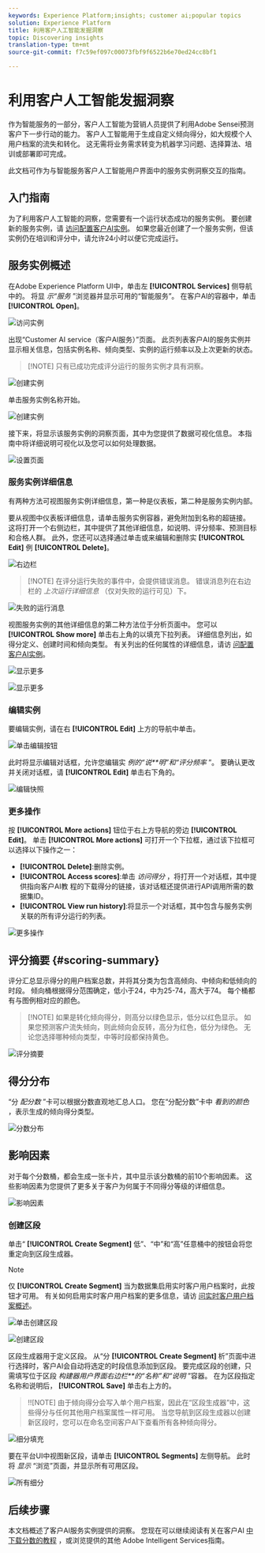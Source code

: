 ```yaml
---
keywords: Experience Platform;insights; customer ai;popular topics
solution: Experience Platform
title: 利用客户人工智能发掘洞察
topic: Discovering insights
translation-type: tm+mt
source-git-commit: f7c59ef097c00073fbf9f6522b6e70ed24cc8bf1

---
```



# 利用客户人工智能发掘洞察

作为智能服务的一部分，客户人工智能为营销人员提供了利用Adobe Sensei预测客户下一步行动的能力。 客户人工智能用于生成自定义倾向得分，如大规模个人用户档案的流失和转化。 这无需将业务需求转变为机器学习问题、选择算法、培训或部署即可完成。

此文档可作为与智能服务客户人工智能用户界面中的服务实例洞察交互的指南。

## 入门指南

为了利用客户人工智能的洞察，您需要有一个运行状态成功的服务实例。 要创建新的服务实例，请 [访问配置客户AI实例](./configure.md)。 如果您最近创建了一个服务实例，但该实例仍在培训和评分中，请允许24小时以便它完成运行。

## 服务实例概述

在Adobe Experience Platform UI中，单击左 **[!UICONTROL Services]** 侧导航中的。 将显 *示“服务* ”浏览器并显示可用的“智能服务”。 在客户AI的容器中，单击 **[!UICONTROL Open]**。

![访问实例](../images/insights/navigate-to-service.png)

出现“Customer AI service（客户AI服务）”页面。 此页列表客户AI的服务实例并显示相关信息，包括实例名称、倾向类型、实例的运行频率以及上次更新的状态。

>[!NOTE] 只有已成功完成评分运行的服务实例才具有洞察。

![创建实例](../images/insights/dashboard.png)

单击服务实例名称开始。

![创建实例](../images/insights/click-the-name.png)

接下来，将显示该服务实例的洞察页面，其中为您提供了数据可视化信息。 本指南中将详细说明可视化以及您可以如何处理数据。

![设置页面](../images/insights/landing-page.png)


### 服务实例详细信息

有两种方法可视图服务实例详细信息，第一种是仪表板，第二种是服务实例内部。

要从视图中仪表板详细信息，请单击服务实例容器，避免附加到名称的超链接。 这将打开一个右侧边栏，其中提供了其他详细信息，如说明、评分频率、预测目标和合格人群。 此外，您还可以选择通过单击或来编辑和删除实 **[!UICONTROL Edit]** 例 **[!UICONTROL Delete]**。

![右边栏](../images/insights/success-run.png)

>[!NOTE] 在评分运行失败的事件中，会提供错误消息。 错误消息列在右边栏的 *上次运行详细信息* （仅对失败的运行可见）下。

![失败的运行消息](../images/insights/failed-run.png)

视图服务实例的其他详细信息的第二种方法位于分析页面中。 您可以 **[!UICONTROL Show more]** 单击右上角的以填充下拉列表。 详细信息列出，如得分定义、创建时间和倾向类型。 有关列出的任何属性的详细信息，请访 [问配置客户AI实例](./configure.md)。

![显示更多](../images/insights/landing-show-more.png)

![显示更多](../images/insights/show-more.png)

### 编辑实例

要编辑实例，请在右 **[!UICONTROL Edit]** 上方的导航中单击。

![单击编辑按钮](../images/insights/edit-button.png)

此时将显示编辑对话框，允许您编辑实 *例的“说**明”和“评分频率* ”。 要确认更改并关闭对话框，请 **[!UICONTROL Edit]** 单击右下角的。

![编辑快照](../images/insights/edit-instance.png)

### 更多操作

按 **[!UICONTROL More actions]** 钮位于右上方导航的旁边 **[!UICONTROL Edit]**。 单击 **[!UICONTROL More actions]** 可打开一个下拉框，通过该下拉框可以选择以下操作之一：

- **[!UICONTROL Delete]**:删除实例。
- **[!UICONTROL Access scores]**:单击 *访问得分* ，将打开一个对话框，其中提供指向客户AI教 [](./download-scores.md) 程的下载得分的链接，该对话框还提供进行API调用所需的数据集ID。
- **[!UICONTROL View run history]**:将显示一个对话框，其中包含与服务实例关联的所有评分运行的列表。

![更多操作](../images/insights/more-actions.png)

## 评分摘要 {#scoring-summary}

评分汇总显示得分的用户档案总数，并将其分类为包含高倾向、中倾向和低倾向的时段。 倾向桶根据得分范围确定，低小于24，中为25-74，高大于74。 每个桶都有与图例相对应的颜色。

>[!NOTE] 如果是转化倾向得分，则高分以绿色显示，低分以红色显示。 如果您预测客户流失倾向，则此倾向会反转，高分为红色，低分为绿色。 无论您选择哪种倾向类型，中等时段都保持黄色。

![评分摘要](../images/insights/scoring-summary.png)

## 得分分布

“分 *配分数* ”卡可以根据分数直观地汇总人口。 您在“分配分数”卡中 *看到的颜色* ，表示生成的倾向得分类型。

![分数分布](../images/insights/distribution-of-scores.png)

## 影响因素

对于每个分数桶，都会生成一张卡片，其中显示该分数桶的前10个影响因素。 这些影响因素为您提供了更多关于客户为何属于不同得分等级的详细信息。

![影响因素](../images/insights/influential-factors.png)

### 创建区段

单击“ **[!UICONTROL Create Segment]** 低”、“中”和“高”任意桶中的按钮会将您重定向到区段生成器。

>[!NOTE]
>仅 **[!UICONTROL Create Segment]** 当为数据集启用实时客户用户档案时，此按钮才可用。 有关如何启用实时客户用户档案的更多信息，请访 [问实时客户用户档案概述](../../../rtcdp/overview.md)。

![单击创建区段](../images/insights/influential-factors-create-segment.png)

![创建区段](../images/insights/create-segment.png)

区段生成器用于定义区段。 从“分 **[!UICONTROL Create Segment]** 析”页面中进行选择时，客户AI会自动将选定的时段信息添加到区段。 要完成区段的创建，只需填写位于区段 *构建器用户界面右边栏**的“名称”和“说明* ”容器。 在为区段指定名称和说明后， **[!UICONTROL Save]** 单击右上方的。

>!![NOTE] 由于倾向得分会写入单个用户档案，因此在“区段生成器”中，这些得分与任何其他用户档案属性一样可用。 当您导航到区段生成器以创建新区段时，您可以在命名空间客户AI下查看所有各种倾向得分。

![细分填充](../images/insights/segment-saving.png)

要在平台UI中视图新区段，请单击 **[!UICONTROL Segments]** 左侧导航。 此时将 *显示* “浏览”页面，并显示所有可用区段。

![所有细分](../images/insights/Segments-dashboard.png)

## 后续步骤

本文档概述了客户AI服务实例提供的洞察。 您现在可以继续阅读有关在客户AI [中下载分数的教程](./download-scores.md) ，或浏览提供的其他 [](../../home.md) Adobe Intelligent Services指南。